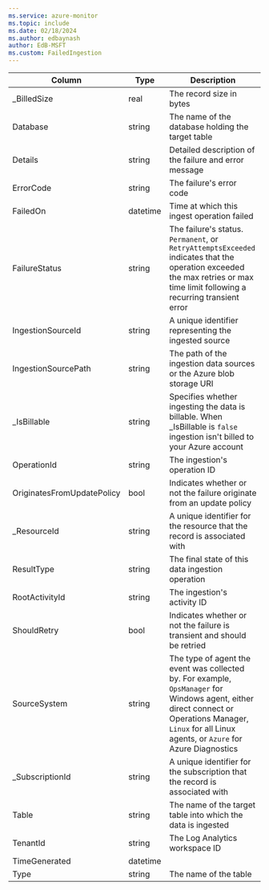 ```yaml
---
ms.service: azure-monitor
ms.topic: include
ms.date: 02/18/2024
ms.author: edbaynash
author: EdB-MSFT
ms.custom: FailedIngestion
---
```



| Column | Type | Description |
|---|---|---|
| _BilledSize | real | The record size in bytes |
| Database | string | The name of the database holding the target table |
| Details | string | Detailed description of the failure and error message |
| ErrorCode | string | The failure's error code |
| FailedOn | datetime | Time at which this ingest operation failed |
| FailureStatus | string | The failure's status. `Permanent`, or `RetryAttemptsExceeded` indicates that the operation exceeded the max retries or max time limit following a recurring transient error |
| IngestionSourceId | string | A unique identifier representing the ingested source |
| IngestionSourcePath | string | The path of the ingestion data sources or the Azure blob storage URI |
| _IsBillable | string | Specifies whether ingesting the data is billable. When _IsBillable is `false` ingestion isn't billed to your Azure account |
| OperationId | string | The ingestion's operation ID |
| OriginatesFromUpdatePolicy | bool | Indicates whether or not the failure originate from an update policy |
| _ResourceId | string | A unique identifier for the resource that the record is associated with |
| ResultType | string | The final state of this data ingestion operation |
| RootActivityId | string | The ingestion's activity ID |
| ShouldRetry | bool | Indicates whether or not the failure is transient and should be retried |
| SourceSystem | string | The type of agent the event was collected by. For example, `OpsManager` for Windows agent, either direct connect or Operations Manager, `Linux` for all Linux agents, or `Azure` for Azure Diagnostics |
| _SubscriptionId | string | A unique identifier for the subscription that the record is associated with |
| Table | string | The name of the target table into which the data is ingested |
| TenantId | string | The Log Analytics workspace ID |
| TimeGenerated | datetime |   |
| Type | string | The name of the table |
